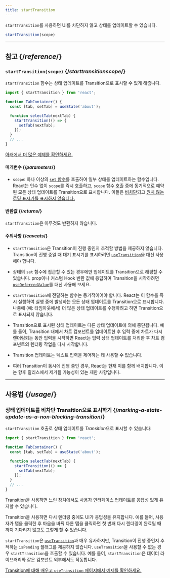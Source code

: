 ```yaml
---
title: startTransition
---
```


<Intro>

`startTransition`를 사용하면 UI를 차단하지 않고 상태를 업데이트할 수 있습니다.

```js
startTransition(scope)
```

</Intro>

<InlineToc />

---

## 참고 {/*reference*/}

### `startTransition(scope)` {/*starttransitionscope*/}

`startTransition` 함수는 상태 업데이트를 Transition으로 표시할 수 있게 해줍니다.

```js {7,9}
import { startTransition } from 'react';

function TabContainer() {
  const [tab, setTab] = useState('about');

  function selectTab(nextTab) {
    startTransition(() => {
      setTab(nextTab);
    });
  }
  // ...
}
```

[아래에서 더 많은 예제를 확인하세요.](#usage)

#### 매개변수 {/*parameters*/}

* `scope`: 하나 이상의 [`set` 함수](/reference/react/useState#setstate)를 호출하여 일부 상태를 업데이트하는 함수입니다. React는 인수 없이 `scope`를 즉시 호출하고, `scope` 함수 호출 중에 동기적으로 예약된 모든 상태 업데이트를 Transition으로 표시합니다. 이들은 [비차단](/reference/react/useTransition#marking-a-state-update-as-a-non-blocking-transition)되고 [원치 않는 로딩 표시기를 표시하지 않습니다.](/reference/react/useTransition#preventing-unwanted-loading-indicators)

#### 반환값 {/*returns*/}

`startTransition`은 아무것도 반환하지 않습니다.

#### 주의사항 {/*caveats*/}

* `startTransition`은 Transition이 진행 중인지 추적할 방법을 제공하지 않습니다. Transition이 진행 중일 때 대기 표시기를 표시하려면 [`useTransition`](/reference/react/useTransition)을 대신 사용해야 합니다.

* 상태의 `set` 함수에 접근할 수 있는 경우에만 업데이트를 Transition으로 래핑할 수 있습니다. prop이나 커스텀 Hook 반환 값에 응답하여 Transition을 시작하려면 [`useDeferredValue`](/reference/react/useDeferredValue)를 대신 사용해 보세요.

* `startTransition`에 전달하는 함수는 동기적이어야 합니다. React는 이 함수를 즉시 실행하여 실행 중에 발생하는 모든 상태 업데이트를 Transition으로 표시합니다. 나중에 (예: 타임아웃에서) 더 많은 상태 업데이트를 수행하려고 하면 Transition으로 표시되지 않습니다.

* Transition으로 표시된 상태 업데이트는 다른 상태 업데이트에 의해 중단됩니다. 예를 들어, Transition 내에서 차트 컴포넌트를 업데이트한 후 입력 중에 차트가 다시 렌더링되는 동안 입력을 시작하면 React는 입력 상태 업데이트를 처리한 후 차트 컴포넌트의 렌더링 작업을 다시 시작합니다.

* Transition 업데이트는 텍스트 입력을 제어하는 데 사용할 수 없습니다.

* 여러 Transition이 동시에 진행 중인 경우, React는 현재 이를 함께 배치합니다. 이는 향후 릴리스에서 제거될 가능성이 있는 제한 사항입니다.

---

## 사용법 {/*usage*/}

### 상태 업데이트를 비차단 Transition으로 표시하기 {/*marking-a-state-update-as-a-non-blocking-transition*/}

`startTransition` 호출로 상태 업데이트를 *Transition*으로 표시할 수 있습니다:

```js {7,9}
import { startTransition } from 'react';

function TabContainer() {
  const [tab, setTab] = useState('about');

  function selectTab(nextTab) {
    startTransition(() => {
      setTab(nextTab);
    });
  }
  // ...
}
```

Transition을 사용하면 느린 장치에서도 사용자 인터페이스 업데이트를 응답성 있게 유지할 수 있습니다.

Transition을 사용하면 다시 렌더링 중에도 UI가 응답성을 유지합니다. 예를 들어, 사용자가 탭을 클릭한 후 마음을 바꿔 다른 탭을 클릭하면 첫 번째 다시 렌더링이 완료될 때까지 기다리지 않고도 그렇게 할 수 있습니다.

<Note>

`startTransition`은 [`useTransition`](/reference/react/useTransition)과 매우 유사하지만, Transition이 진행 중인지 추적하는 `isPending` 플래그를 제공하지 않습니다. `useTransition`을 사용할 수 없는 경우 `startTransition`을 호출할 수 있습니다. 예를 들어, `startTransition`은 데이터 라이브러리와 같은 컴포넌트 외부에서도 작동합니다.

[Transition에 대해 배우고 `useTransition` 페이지에서 예제를 확인하세요.](/reference/react/useTransition)

</Note>